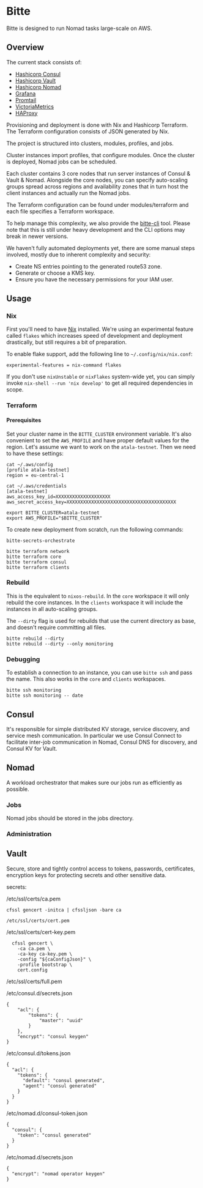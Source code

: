 # Bitte

Bitte is designed to run Nomad tasks large-scale on AWS.

## Overview

The current stack consists of:

* [Hashicorp Consul](https://www.consul.io)
* [Hashicorp Vault](https://www.vaultproject.io/)
* [Hashicorp Nomad](https://www.nomadproject.io/)
* [Grafana](https://grafana.com/)
* [Promtail](https://grafana.com/docs/loki/latest/clients/promtail/)
* [VictoriaMetrics](https://victoriametrics.com/)
* [HAProxy](https://www.haproxy.org/)

Provisioning and deployment is done with Nix and Hashicorp Terraform.
The Terraform configuration consists of JSON generated by Nix.

The project is structured into clusters, modules, profiles, and jobs.

Cluster instances import profiles, that configure modules. Once the cluster is
deployed, Nomad jobs can be scheduled.

Each cluster contains 3 core nodes that run server instances of Consul & Vault &
Nomad. Alongside the core nodes, you can specify auto-scaling groups spread
across regions and availability zones that in turn host the client instances and
actually run the Nomad jobs.

The Terraform configuration can be found under modules/terraform and each file
specifies a Terraform workspace.

To help manage this complexity, we also provide the
[bitte-cli](https://github.com/input-output-hk/bitte-cli) tool. Please note that
this is still under heavy development and the CLI options may break in newer
versions.

We haven't fully automated deployments yet, there are some manual steps
involved, mostly due to inherent complexity and security:

* Create NS entries pointing to the generated route53 zone.
* Generate or choose a KMS key.
* Ensure you have the necessary permissions for your IAM user.

## Usage

### Nix

First you'll need to have [Nix](https://nixos.org/) installed.
We're using an experimental feature called `flakes` which increases speed of
development and deployment drastically, but still requires a bit of preparation.

To enable flake support, add the following line to `~/.config/nix/nix.conf`:

    experimental-features = nix-command flakes

If you don't use `nixUnstable` or `nixFlakes` system-wide yet, you can simply
invoke `nix-shell --run 'nix develop'` to get all required dependencies in
scope.

### Terraform

#### Prerequisites

Set your cluster name in the `BITTE_CLUSTER` environment variable. It's also
convenient to set the `AWS_PROFILE` and have proper default values for the
region. Let's assume we want to work on the `atala-testnet`. Then we need to
have these settings:

    cat ~/.aws/config
    [profile atala-testnet]
    region = eu-central-1

    cat ~/.aws/credentials
    [atala-testnet]
    aws_access_key_id=XXXXXXXXXXXXXXXXXXXX
    aws_secret_access_key=XXXXXXXXXXXXXXXXXXXXXXXXXXXXXXXXXXXXXXXX

    export BITTE_CLUSTER=atala-testnet
    export AWS_PROFILE="$BITTE_CLUSTER"


To create new deployment from scratch, run the following commands:

    bitte-secrets-orchestrate

    bitte terraform network
    bitte terraform core
    bitte terraform consul
    bitte terraform clients

### Rebuild

This is the equivalent to `nixos-rebuild`. In the `core` workspace it will only
rebuild the core instances. In the `clients` workspace it will include the
instances in all auto-scaling groups.

The `--dirty` flag is used for rebuilds that use the current directory as base,
and doesn't require committing all files.

    bitte rebuild --dirty
    bitte rebuild --dirty --only monitoring

### Debugging
    
To establish a connection to an instance, you can use `bitte ssh` and pass the
name. This also works in the `core` and `clients` workspaces.

    bitte ssh monitoring
    bitte ssh monitoring -- date
    
## Consul

It's responsible for simple distributed KV storage, service discovery, and
service mesh communication. In particular we use Consul Connect to facilitate
inter-job communication in Nomad, Consul DNS for discovery, and Consul KV for
Vault.

## Nomad

A workload orchestrator that makes sure our jobs run as efficiently as possible.

### Jobs

Nomad jobs should be stored in the jobs directory.

### Administration

## Vault

Secure, store and tightly control access to tokens, passwords, certificates,
encryption keys for protecting secrets and other sensitive data.


secrets:

/etc/ssl/certs/ca.pem

    cfssl gencert -initca | cfssljson -bare ca

    /etc/ssl/certs/cert.pem

/etc/ssl/certs/cert-key.pem

      cfssl gencert \
        -ca ca.pem \
        -ca-key ca-key.pem \
        -config "${caConfigJson}" \
        -profile bootstrap \
        cert.config

/etc/ssl/certs/full.pem

/etc/consul.d/secrets.json

    {
        "acl": {
            "tokens": {
                "master": "uuid"
            }
        },
        "encrypt": "consul keygen"
    }

/etc/consul.d/tokens.json

    {
      "acl": {
        "tokens": {
          "default": "consul generated",
          "agent": "consul generated"
        }
      }
    }

/etc/nomad.d/consul-token.json

    {
      "consul": {
        "token": "consul generated"
      }
    }

/etc/nomad.d/secrets.json

    {
      "encrypt": "nomad operator keygen"
    }
